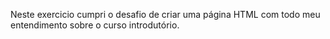 Neste exercicio cumpri o desafio de criar uma página HTML com todo meu entendimento sobre o curso introdutório.